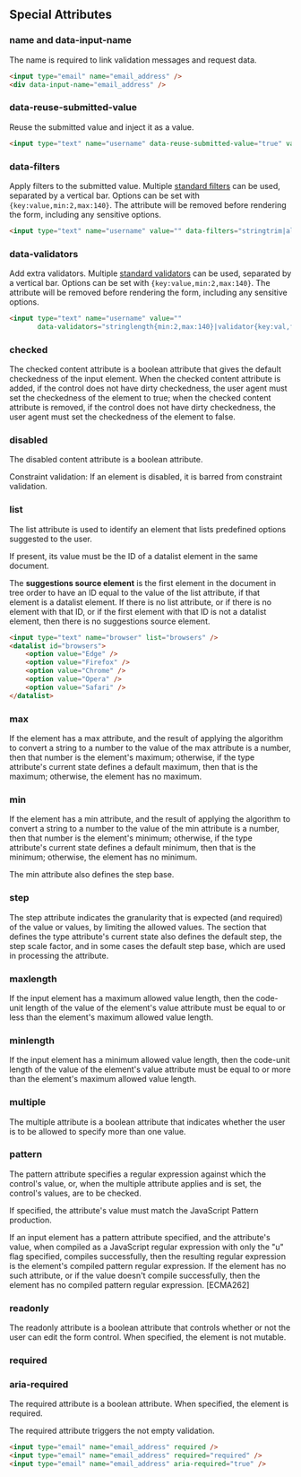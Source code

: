 ## Special Attributes

### name and data-input-name

The name is required to link validation messages and request data.

```html
<input type="email" name="email_address" />
<div data-input-name="email_address" />
```

### data-reuse-submitted-value

Reuse the submitted value and inject it as a value.

```html
<input type="text" name="username" data-reuse-submitted-value="true" value="xtreamwayz" />
```

### data-filters

Apply filters to the submitted value. Multiple
[standard filters](http://framework.zend.com/manual/current/en/modules/zend.filter.set.html)
can be used, separated by a vertical bar. Options can be set with `{key:value,min:2,max:140}`.
The attribute will be removed before rendering the form, including any sensitive options.

```html
<input type="text" name="username" value="" data-filters="stringtrim|alpha" />
```

### data-validators

Add extra validators. Multiple
[standard validators](http://framework.zend.com/manual/current/en/modules/zend.validator.set.html)
can be used, separated by a vertical bar. Options can be set with `{key:value,min:2,max:140}`.
The attribute will be removed before rendering the form, including any sensitive options.

```html
<input type="text" name="username" value=""
       data-validators="stringlength{min:2,max:140}|validator{key:val,foo:bar}|notempty" />
```

### checked

The checked content attribute is a boolean attribute that gives the default checkedness of the input element. When the
checked content attribute is added, if the control does not have dirty checkedness, the user agent must set the
checkedness of the element to true; when the checked content attribute is removed, if the control does not have dirty
checkedness, the user agent must set the checkedness of the element to false.

### disabled

The disabled content attribute is a boolean attribute.

Constraint validation: If an element is disabled, it is barred from constraint validation.

### list

The list attribute is used to identify an element that lists predefined options suggested to the user.

If present, its value must be the ID of a datalist element in the same document.

The **suggestions source element** is the first element in the document in tree order to have an ID equal to the value
of the list attribute, if that element is a datalist element. If there is no list attribute, or if there is no element
with that ID, or if the first element with that ID is not a datalist element, then there is no suggestions source
element.

```html
<input type="text" name="browser" list="browsers" />
<datalist id="browsers">
    <option value="Edge" />
    <option value="Firefox" />
    <option value="Chrome" />
    <option value="Opera" />
    <option value="Safari" />
</datalist>
```

### max

If the element has a max attribute, and the result of applying the algorithm to convert a string to a number to the
value of the max attribute is a number, then that number is the element's maximum; otherwise, if the type attribute's
current state defines a default maximum, then that is the maximum; otherwise, the element has no maximum.

### min

If the element has a min attribute, and the result of applying the algorithm to convert a string to a number to the
value of the min attribute is a number, then that number is the element's minimum; otherwise, if the type attribute's
current state defines a default minimum, then that is the minimum; otherwise, the element has no minimum.

The min attribute also defines the step base.

### step

The step attribute indicates the granularity that is expected (and required) of the value or values, by limiting the
allowed values. The section that defines the type attribute's current state also defines the default step, the step
scale factor, and in some cases the default step base, which are used in processing the attribute.

### maxlength

If the input element has a maximum allowed value length, then the code-unit length of the value of the element's
value attribute must be equal to or less than the element's maximum allowed value length.

### minlength

If the input element has a minimum allowed value length, then the code-unit length of the value of the element's
value attribute must be equal to or more than the element's maximum allowed value length.

### multiple

The multiple attribute is a boolean attribute that indicates whether the user is to be allowed to specify more than one
value.

### pattern

The pattern attribute specifies a regular expression against which the control's value, or, when the multiple attribute
applies and is set, the control's values, are to be checked.

If specified, the attribute's value must match the JavaScript Pattern production.

If an input element has a pattern attribute specified, and the attribute's value, when compiled as a JavaScript regular
expression with only the "u" flag specified, compiles successfully, then the resulting regular expression is the
element's compiled pattern regular expression. If the element has no such attribute, or if the value doesn't compile
successfully, then the element has no compiled pattern regular expression. [ECMA262]

### readonly

The readonly attribute is a boolean attribute that controls whether or not the user can edit the form control. When
specified, the element is not mutable.

### required
### aria-required

The required attribute is a boolean attribute. When specified, the element is required.

The required attribute triggers the not empty validation.

```html
<input type="email" name="email_address" required />
<input type="email" name="email_address" required="required" />
<input type="email" name="email_address" aria-required="true" />
```
